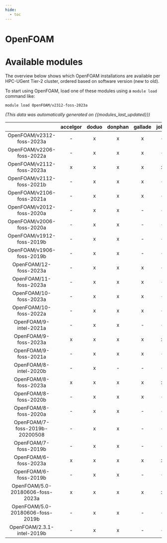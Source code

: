 ```yaml
---
hide:
  - toc
---
```


OpenFOAM
========

# Available modules


The overview below shows which OpenFOAM installations are available per HPC-UGent Tier-2 cluster, ordered based on software version (new to old).

To start using OpenFOAM, load one of these modules using a `module load` command like:

```shell
module load OpenFOAM/v2312-foss-2023a
```

*(This data was automatically generated on {{modules_last_updated}})*  

| |accelgor|doduo|donphan|gallade|joltik|shinx|skitty|
| :---: | :---: | :---: | :---: | :---: | :---: | :---: | :---: |
|OpenFOAM/v2312-foss-2023a|-|x|x|x|-|x|x|
|OpenFOAM/v2206-foss-2022a|-|x|x|x|-|-|-|
|OpenFOAM/v2112-foss-2023a|x|x|x|x|x|x|x|
|OpenFOAM/v2112-foss-2021b|-|x|x|x|-|-|-|
|OpenFOAM/v2106-foss-2021a|-|x|x|x|-|-|-|
|OpenFOAM/v2012-foss-2020a|-|x|x|-|-|-|-|
|OpenFOAM/v2006-foss-2020a|-|x|x|-|-|-|-|
|OpenFOAM/v1912-foss-2019b|-|x|x|-|-|-|-|
|OpenFOAM/v1906-foss-2019b|-|x|x|-|-|-|-|
|OpenFOAM/12-foss-2023a|-|x|x|x|-|x|x|
|OpenFOAM/11-foss-2023a|-|x|x|x|-|x|x|
|OpenFOAM/10-foss-2023a|-|x|x|x|-|x|x|
|OpenFOAM/10-foss-2022a|-|x|x|x|-|-|-|
|OpenFOAM/9-intel-2021a|-|x|x|-|-|-|-|
|OpenFOAM/9-foss-2023a|x|x|x|x|x|x|x|
|OpenFOAM/9-foss-2021a|-|x|x|x|-|-|-|
|OpenFOAM/8-intel-2020b|-|x|-|-|-|-|-|
|OpenFOAM/8-foss-2023a|x|x|x|x|x|x|x|
|OpenFOAM/8-foss-2020b|-|x|x|x|-|-|-|
|OpenFOAM/8-foss-2020a|-|x|x|-|-|-|-|
|OpenFOAM/7-foss-2019b-20200508|-|x|x|-|-|-|-|
|OpenFOAM/7-foss-2019b|-|x|x|-|-|-|-|
|OpenFOAM/6-foss-2023a|x|x|x|x|x|x|x|
|OpenFOAM/6-foss-2019b|-|x|x|-|-|-|-|
|OpenFOAM/5.0-20180606-foss-2023a|x|x|x|x|x|x|x|
|OpenFOAM/5.0-20180606-foss-2019b|-|x|x|-|-|-|-|
|OpenFOAM/2.3.1-intel-2019b|-|x|x|-|-|-|-|
